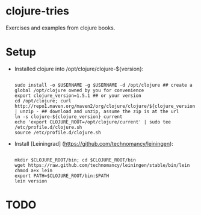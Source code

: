 clojure-tries
=============

Exercises and examples from clojure books.

Setup
=====

* Installed clojure into /opt/clojure/clojure-${version}:

  <pre><code>
  sudo install -o $USERNAME -g $USERNAME -d /opt/clojure ## create a global /opt/clojure owned by you for convenience
  export clojure_version=1.5.1 ## or your version
  cd /opt/clojure; curl http://repo1.maven.org/maven2/org/clojure/clojure/${clojure_version}/clojure-${clojure_version}.zip | unzip - ## download and unzip, assume the zip is at the url
  ln -s clojure-${clojure_version} current
  echo 'export CLOJURE_ROOT=/opt/clojure/current' | sudo tee /etc/profile.d/clojure.sh
  source /etc/profile.d/clojure.sh
  </code></pre>  

* Install [Leiningrad] (https://github.com/technomancy/leiningen):

  <pre><code>
  mkdir $CLOJURE_ROOT/bin; cd $CLOJURE_ROOT/bin
  wget https://raw.github.com/technomancy/leiningen/stable/bin/lein
  chmod a+x lein
  export PATH=$CLOJURE_ROOT/bin:$PATH
  lein version
  </pre></code>


TODO
====

